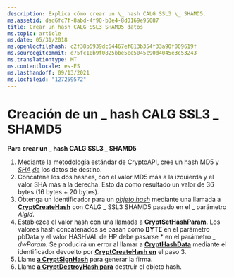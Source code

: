 ```yaml
---
description: Explica cómo crear un \_ hash CALG SSL3 \_ SHAMD5.
ms.assetid: dad6fc7f-8abd-4f90-b3e4-8d0169e95087
title: Crear un hash CALG_SSL3_SHAMD5 datos
ms.topic: article
ms.date: 05/31/2018
ms.openlocfilehash: c2f38b5939dc64467ef813b354f33a90f009619f
ms.sourcegitcommit: d75fc10b9f0825bbe5ce5045c90d4045e3c53243
ms.translationtype: MT
ms.contentlocale: es-ES
ms.lasthandoff: 09/13/2021
ms.locfileid: "127259572"
---
```

# <a name="creating-a-calg_ssl3_shamd5-hash"></a>Creación de un \_ hash CALG SSL3 \_ SHAMD5

**Para crear un \_ hash CALG SSL3 \_ SHAMD5**

1.  Mediante la metodología estándar de CryptoAPI, cree un hash MD5 y [*SHA*](../secgloss/s-gly.md) [*de*](../secgloss/h-gly.md) los datos de destino.
2.  Concatene los dos hashes, con el valor MD5 más a la izquierda y el valor SHA más a la derecha. Esto da como resultado un valor de 36 bytes (16 bytes + 20 bytes).
3.  Obtenga un identificador para un [*objeto hash*](../secgloss/h-gly.md) mediante una llamada a [**CryptCreateHash**](/windows/desktop/api/Wincrypt/nf-wincrypt-cryptcreatehash) con CALG \_ SSL3 SHAMD5 pasado en el \_ parámetro *Algid.*
4.  Establezca el valor hash con una llamada a [**CryptSetHashParam**](/windows/desktop/api/Wincrypt/nf-wincrypt-cryptsethashparam). Los valores hash concatenados se pasan como **BYTE** en el parámetro pbData y el valor HASHVAL de HP debe pasarse \* en el parámetro  \_ *dwParam.* Se producirá un error al llamar a [**CryptHashData**](/windows/desktop/api/Wincrypt/nf-wincrypt-crypthashdata) mediante el identificador devuelto por [**CryptCreateHash en**](/windows/desktop/api/Wincrypt/nf-wincrypt-cryptcreatehash) el paso 3.
5.  Llame [**a CryptSignHash**](/windows/desktop/api/Wincrypt/nf-wincrypt-cryptsignhasha) para generar la firma.
6.  Llame [**a CryptDestroyHash para**](/windows/desktop/api/Wincrypt/nf-wincrypt-cryptdestroyhash) destruir el objeto hash.

 

 

